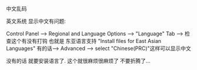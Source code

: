 中文乱码

英文系统 显示中文有问题:

Control Panel --\> Regional and Language Options --\> "Language" Tab --\> 
检查这个有没有打钩  也就是 东亚语言支持   "Install files for East Asian Languages" 
有的话--\> Advanced --\> select "Chinese(PRC)"这样可以显示中文 

没有的话  就要安装语言了. 这个就很麻烦很麻烦了  不要折腾了...

